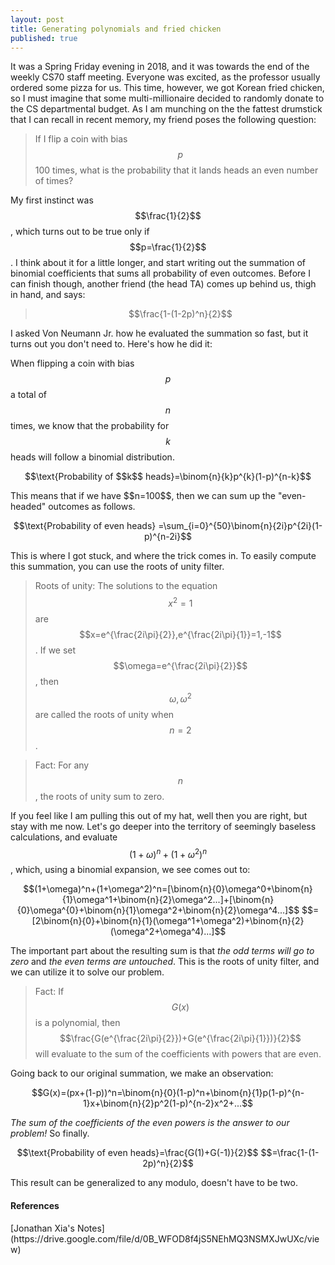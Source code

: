```yaml
---
layout: post
title: Generating polynomials and fried chicken
published: true
---
```


<script src='https://cdnjs.cloudflare.com/ajax/libs/mathjax/2.7.5/MathJax.js?config=TeX-MML-AM_CHTML' async></script>
<script type="text/x-mathjax-config">
MathJax.Hub.Config({
tex2jax: {inlineMath: [['$','$'], ['\\(','\\)']]}
});
</script>

It was a Spring Friday evening in 2018, and it was towards the end of the weekly CS70 staff meeting. Everyone was excited, as the professor usually ordered some pizza for us. This time, however, we got Korean fried chicken, so I must imagine that some multi-millionaire decided to randomly donate to the CS departmental budget. As I am munching on the the fattest drumstick that I can recall in recent memory, my friend poses the following question:

> If I flip a coin with bias $$p$$ 100 times, what is the probability that it lands heads an even number of times?

My first instinct was $$\frac{1}{2}$$, which turns out to be true only if $$p=\frac{1}{2}$$. I think about it for a little longer, and start writing out the summation of binomial coefficients that sums all probability of even outcomes. Before I can finish though, another friend (the head TA) comes up behind us, thigh in hand, and says:

> $$\frac{1-(1-2p)^n}{2}$$

I asked Von Neumann Jr. how he evaluated the summation so fast, but it turns out you don't need to. Here's how he did it: 

When flipping a coin with bias $$p$$ a total of $$n$$ times, we know that the probability for $$k$$ heads will follow a binomial distribution. 
<p style="text-align: center;">
	$$\text{Probability of $$k$$ heads}=\binom{n}{k}p^{k}(1-p)^{n-k}$$
</p>
This means that if we have $$n=100$$, then we can sum up the "even-headed" outcomes as follows. 
<p style="text-align: center;">
	$$\text{Probability of even heads} =\sum_{i=0}^{50}\binom{n}{2i}p^{2i}(1-p)^{n-2i}$$
</p>

This is where I got stuck, and where the trick comes in. To easily compute this summation, you can use the roots of unity filter. 

> Roots of unity: The solutions to the equation $$x^2=1$$ are $$x=e^{\frac{2i\pi}{2}},e^{\frac{2i\pi}{1}}=1,-1$$. If we set $$\omega=e^{\frac{2i\pi}{2}}$$, then $$\omega, \omega^2$$ are called the roots of unity when $$n=2$$. 

> Fact: For any $$n$$, the roots of unity sum to zero. 

If you feel like I am pulling this out of my hat, well then you are right, but stay with me now. Let's go deeper into the territory of seemingly baseless calculations, and evaluate $$(1+\omega)^n+(1+\omega^2)^n$$, which, using a binomial expansion, we see comes out to:

<p style="text-align: center;">
	$$(1+\omega)^n+(1+\omega^2)^n=[\binom{n}{0}\omega^0+\binom{n}{1}\omega^1+\binom{n}{2}\omega^2...]+[\binom{n}{0}\omega^{0}+\binom{n}{1}\omega^2+\binom{n}{2}\omega^4...]$$
	$$=[2\binom{n}{0}+\binom{n}{1}(\omega^1+\omega^2)+\binom{n}{2}(\omega^2+\omega^4)...]$$
</p>

The important part about the resulting sum is that *the odd terms will go to zero* and *the even terms are untouched*. This is the roots of unity filter, and we can utilize it to solve our problem. 

> Fact: If $$G(x)$$ is a polynomial, then $$\frac{G(e^{\frac{2i\pi}{2}})+G(e^{\frac{2i\pi}{1}})}{2}$$ will evaluate to the sum of the coefficients with powers that are even. 

Going back to our original summation, we make an observation:

<p style="text-align: center;">
	$$G(x)=(px+(1-p))^n=\binom{n}{0}(1-p)^n+\binom{n}{1}p(1-p)^{n-1}x+\binom{n}{2}p^2(1-p)^{n-2}x^2+...$$
</p>

*The sum of the coefficients of the even powers is the answer to our problem!* So finally.

<p style="text-align: center;">
	$$\text{Probability of even heads}=\frac{G(1)+G(-1)}{2}$$
	$$=\frac{1-(1-2p)^n}{2}$$
</p>

This result can be generalized to any modulo, doesn't have to be two. 

<h4>References</h4>
[Jonathan Xia's Notes](https://drive.google.com/file/d/0B_WFOD8f4jS5NEhMQ3NSMXJwUXc/view)